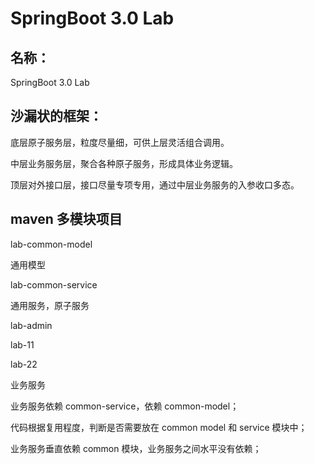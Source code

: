 # SpringBoot 3.0 Lab

## 名称：

SpringBoot 3.0 Lab

## 沙漏状的框架：

底层原子服务层，粒度尽量细，可供上层灵活组合调用。

中层业务服务层，聚合各种原子服务，形成具体业务逻辑。

顶层对外接口层，接口尽量专项专用，通过中层业务服务的入参收口多态。

## maven 多模块项目

lab-common-model

通用模型

lab-common-service

通用服务，原子服务

lab-admin

lab-11

lab-22

业务服务

业务服务依赖 common-service，依赖 common-model；

代码根据复用程度，判断是否需要放在 common model 和 service 模块中；

业务服务垂直依赖 common 模块，业务服务之间水平没有依赖；






